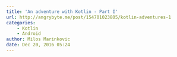 ```yaml
---
title: 'An adventure with Kotlin - Part I'
url: http://angrybyte.me/post/154701023805/kotlin-adventures-1
categories:
    - Kotlin
    - Android
author: Milos Marinkovic
date: Dec 20, 2016 05:24
---
```

